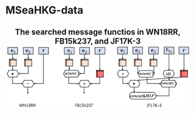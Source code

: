 # MSeaHKG-data

<h2 align="center">
  The searched message functios in WN18RR, FB15k237, and JF17K-3
  <img align="center"  src="./three-cases.png" alt="...">
</h2>
